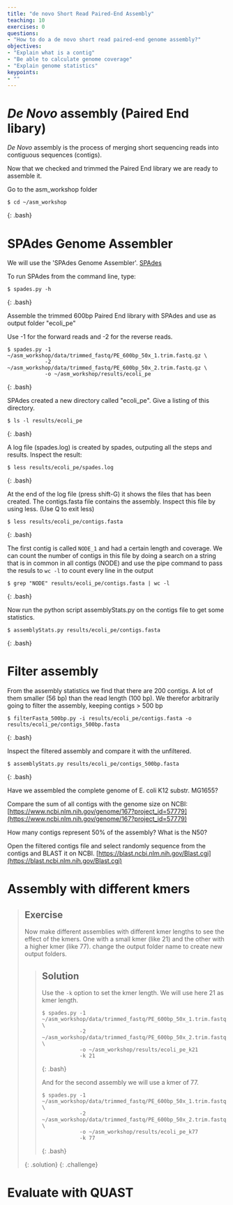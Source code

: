 ```yaml
---
title: "de novo Short Read Paired-End Assembly"
teaching: 10
exercises: 0
questions:
- "How to do a de novo short read paired-end genome assembly?"
objectives:
- "Explain what is a contig"
- "Be able to calculate genome coverage"
- "Explain genome statistics"
keypoints:
- ""
---
```


# *De Novo* assembly (Paired End libary)

*De Novo* assembly is the process of merging short sequencing reads into contiguous sequences (contigs).

Now that we checked and trimmed the Paired End library we are ready to assemble it.

Go to the asm_workshop folder

~~~
$ cd ~/asm_workshop
~~~
{: .bash}

# SPAdes Genome Assembler

We will use the 'SPAdes Genome Assembler'. [SPAdes](https://cab.spbu.ru/software/spades/)

To run SPAdes from the command line, type:

~~~
$ spades.py -h
~~~
{: .bash}

Assemble the trimmed 600bp Paired End library with SPAdes and use as output folder "ecoli_pe"

Use -1 for the forward reads and -2 for the reverse reads.

~~~
$ spades.py -1 ~/asm_workshop/data/trimmed_fastq/PE_600bp_50x_1.trim.fastq.gz \
            -2 ~/asm_workshop/data/trimmed_fastq/PE_600bp_50x_2.trim.fastq.gz \
            -o ~/asm_workshop/results/ecoli_pe
~~~
{: .bash}

SPAdes created a new directory called "ecoli_pe". Give a listing of this directory.

~~~
$ ls -l results/ecoli_pe
~~~
{: .bash}

A log file (spades.log) is created by spades, outputing all the steps and results. Inspect the result:

~~~
$ less results/ecoli_pe/spades.log
~~~
{: .bash}

At the end of the log file (press shift-G) it shows the files that has been created. The contigs.fasta file contains the assembly. Inspect this file by using less. (Use Q to exit less)

~~~
$ less results/ecoli_pe/contigs.fasta
~~~
{: .bash}

The first contig is called `NODE_1` and had a certain length and coverage. We can count the number of contigs in this file by doing a search on a string that is in common in all contigs (NODE) and use the pipe command to pass the resuls to `wc -l` to count every line in the output

~~~
$ grep "NODE" results/ecoli_pe/contigs.fasta | wc -l
~~~
{: .bash}

Now run the python script assemblyStats.py on the contigs file to get some statistics.

~~~
$ assemblyStats.py results/ecoli_pe/contigs.fasta
~~~
{: .bash}

# Filter assembly

From the assembly statistics we find that there are 200 contigs. A lot of them smaller (56 bp) than the read length (100 bp). We therefor arbitrarily going to filter the assembly, keeping contigs > 500 bp

~~~
$ filterFasta_500bp.py -i results/ecoli_pe/contigs.fasta -o results/ecoli_pe/contigs_500bp.fasta
~~~
{: .bash}

Inspect the filtered assembly and compare it with the unfiltered.

~~~
$ assemblyStats.py results/ecoli_pe/contigs_500bp.fasta
~~~
{: .bash}

Have we assembled the complete genome of E. coli K12 substr. MG1655?

Compare the sum of all contigs with the genome size on NCBI: [https://www.ncbi.nlm.nih.gov/genome/167?project_id=57779](https://www.ncbi.nlm.nih.gov/genome/167?project_id=57779)

How many contigs represent 50% of the assembly? What is the N50?

Open the filtered contigs file and select randomly sequence from the contigs and BLAST it on NCBI. [https://blast.ncbi.nlm.nih.gov/Blast.cgi](https://blast.ncbi.nlm.nih.gov/Blast.cgi)

# Assembly with different kmers

> ## Exercise
> 
> Now make different assemblies with different kmer lengths to see the effect of the kmers. One with a small kmer (like 21) and the other with a higher kmer (like 77). change the output folder name to create new output folders.
> 
>> ## Solution
>> 
>> Use the `-k` option to set the kmer length. We will use here 21 as kmer length.
>> 
>> ~~~
>> $ spades.py -1 ~/asm_workshop/data/trimmed_fastq/PE_600bp_50x_1.trim.fastq.gz \
>>             -2 ~/asm_workshop/data/trimmed_fastq/PE_600bp_50x_2.trim.fastq.gz \
>>             -o ~/asm_workshop/results/ecoli_pe_k21
>>             -k 21
>> ~~~
>> {: .bash}
>> 
>> And for the second assembly we will use a kmer of 77.
>> 
>> ~~~
>> $ spades.py -1 ~/asm_workshop/data/trimmed_fastq/PE_600bp_50x_1.trim.fastq.gz \
>>             -2 ~/asm_workshop/data/trimmed_fastq/PE_600bp_50x_2.trim.fastq.gz \
>>             -o ~/asm_workshop/results/ecoli_pe_k77
>>             -k 77
>> ~~~
>> {: .bash}
>> 
> {: .solution}
{: .challenge}

# Evaluate with QUAST

